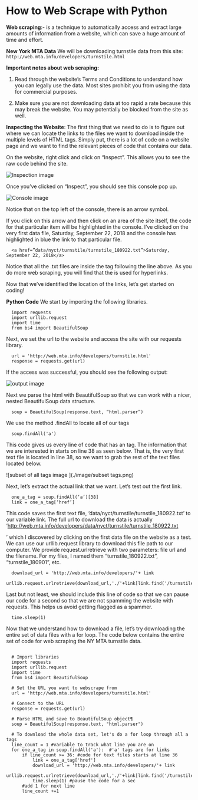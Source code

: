 # How to Web Scrape with Python

**Web scraping**:- is a technique to automatically access and extract large amounts of information from a website, which can save a huge amount of time and effort. 

**New York MTA Data**
We will be downloading turnstile data from this site:
```http://web.mta.info/developers/turnstile.html```

**Important notes about web scraping:**
1. Read through the website’s Terms and Conditions to understand how you can legally use the data. Most sites prohibit you from using the data for commercial purposes.

2. Make sure you are not downloading data at too rapid a rate because this may break the website. You may potentially be blocked from the site as well.

**Inspecting the Website**: The first thing that we need to do is to figure out where we can locate the links to the files we want to download inside the multiple levels of HTML tags. Simply put, there is a lot of code on a website page and we want to find the relevant pieces of code that contains our data.

On the website, right click and click on “Inspect”. This allows you to see the raw code behind the site.

![Inspection image ](./image/inspect.png)

Once you’ve clicked on “Inspect”, you should see this console pop up.

![Console image ](./image/console.png)

Notice that on the top left of the console, there is an arrow symbol.

If you click on this arrow and then click on an area of the site itself, the code for that particular item will be highlighted in the console. I’ve clicked on the very first data file, Saturday, September 22, 2018 and the console has highlighted in blue the link to that particular file.

```
  <a href=”data/nyct/turnstile/turnstile_180922.txt”>Saturday, September 22, 2018</a>
```

Notice that all the .txt files are inside the <a> tag following the line above. As you do more web scraping, you will find that the <a> is used for hyperlinks.

Now that we’ve identified the location of the links, let’s get started on coding!

**Python Code**
We start by importing the following libraries.
```
  import requests
  import urllib.request
  import time
  from bs4 import BeautifulSoup
```
Next, we set the url to the website and access the site with our requests library.
```
  url = 'http://web.mta.info/developers/turnstile.html'
  response = requests.get(url)
```
If the access was successful, you should see the following output:

![output image ](./image/out-put.png)

Next we parse the html with BeautifulSoup so that we can work with a nicer, nested BeautifulSoup data structure.

```
  soup = BeautifulSoup(response.text, “html.parser”)
```

We use the method .findAll to locate all of our <a> tags

```
  soup.findAll('a')
```
This code gives us every line of code that has an <a> tag. The information that we are interested in starts on line 38 as seen below. That is, the very first text file is located in line 38, so we want to grab the rest of the text files located below.

![subset of all <a> tags image ](./image/subset tags.png)

Next, let’s extract the actual link that we want. Let’s test out the first link.

```
  one_a_tag = soup.findAll(‘a’)[38]
  link = one_a_tag[‘href’]
```
This code saves the first text file, ‘data/nyct/turnstile/turnstile_180922.txt’ to our variable link. The full url to download the data is actually ‘http://web.mta.info/developers/data/nyct/turnstile/turnstile_180922.txt

’ which I discovered by clicking on the first data file on the website as a test. We can use our urllib.request library to download this file path to our computer. We provide request.urlretrieve with two parameters: file url and the filename. For my files, I named them “turnstile_180922.txt”, “turnstile_180901”, etc.

```
  download_url = 'http://web.mta.info/developers/'+ link
  urllib.request.urlretrieve(download_url,'./'+link[link.find('/turnstile_')+1:])
```
Last but not least, we should include this line of code so that we can pause our code for a second so that we are not spamming the website with requests. This helps us avoid getting flagged as a spammer.

```
  time.sleep(1)
```
Now that we understand how to download a file, let’s try downloading the entire set of data files with a for loop. The code below contains the entire set of code for web scraping the NY MTA turnstile data.

```

  # Import libraries
  import requests
  import urllib.request
  import time
  from bs4 import BeautifulSoup

  # Set the URL you want to webscrape from
  url = 'http://web.mta.info/developers/turnstile.html'

  # Connect to the URL
  response = requests.get(url)

  # Parse HTML and save to BeautifulSoup object¶
  soup = BeautifulSoup(response.text, "html.parser")

  # To download the whole data set, let's do a for loop through all a tags
  line_count = 1 #variable to track what line you are on
  for one_a_tag in soup.findAll('a'):  #'a' tags are for links
      if line_count >= 36: #code for text files starts at line 36
          link = one_a_tag['href']
          download_url = 'http://web.mta.info/developers/'+ link
          urllib.request.urlretrieve(download_url,'./'+link[link.find('/turnstile_')+1:]) 
          time.sleep(1) #pause the code for a sec
      #add 1 for next line
      line_count +=1
```